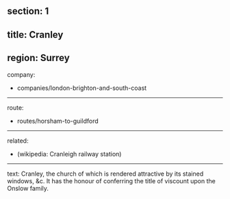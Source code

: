 section: 1
----
title: Cranley
----
region: Surrey
----
company:
- companies/london-brighton-and-south-coast
----
route:
- routes/horsham-to-guildford
----
related:
- (wikipedia: Cranleigh railway station)
----
text: Cranley, the church of which is rendered attractive by its stained windows, &c. It has the honour of conferring the title of viscount upon the Onslow family.

